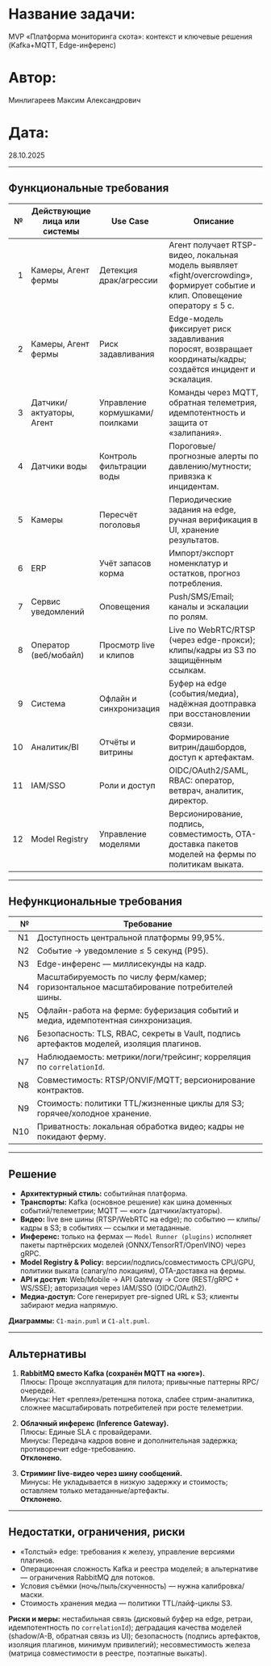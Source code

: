 # Название задачи:

MVP «Платформа мониторинга скота»: контекст и ключевые решения (Kafka+MQTT, Edge-инференс)

# Автор:

Минлигареев Максим Александрович

# Дата:

28.10.2025

---

## Функциональные требования

|   № | Действующие лица или системы | Use Case                       | Описание                                                                                                                         |
| --: | ---------------------------- | ------------------------------ | -------------------------------------------------------------------------------------------------------------------------------- |
|   1 | Камеры, Агент фермы          | Детекция драк/агрессии         | Агент получает RTSP-видео, локальная модель выявляет «fight/overcrowding», формирует событие и клип. Оповещение оператору ≤ 5 с. |
|   2 | Камеры, Агент фермы          | Риск задавливания              | Edge-модель фиксирует риск задавливания поросят, возвращает координаты/кадры; создаётся инцидент и эскалация.                    |
|   3 | Датчики/актуаторы, Агент     | Управление кормушками/поилками | Команды через MQTT, обратная телеметрия, идемпотентность и защита от «залипания».                                                |
|   4 | Датчики воды                 | Контроль фильтрации воды       | Пороговые/прогнозные алерты по давлению/мутности; привязка к инцидентам.                                                         |
|   5 | Камеры                       | Пересчёт поголовья             | Периодические задания на edge, ручная верификация в UI, хранение результатов.                                                    |
|   6 | ERP                          | Учёт запасов корма             | Импорт/экспорт номенклатур и остатков, прогноз потребления.                                                                      |
|   7 | Сервис уведомлений           | Оповещения                     | Push/SMS/Email; каналы и эскалации по ролям.                                                                                     |
|   8 | Оператор (веб/мобайл)        | Просмотр live и клипов         | Live по WebRTC/RTSP (через edge-прокси); клипы/кадры из S3 по защищённым ссылкам.                                                |
|   9 | Система                      | Офлайн и синхронизация         | Буфер на edge (события/медиа), надёжная доотправка при восстановлении связи.                                                     |
|  10 | Аналитик/BI                  | Отчёты и витрины               | Формирование витрин/дашбордов, доступ к артефактам.                                                                              |
|  11 | IAM/SSO                      | Роли и доступ                  | OIDC/OAuth2/SAML, RBAC: оператор, ветврач, аналитик, директор.                                                                   |
|  12 | Model Registry               | Управление моделями            | Версионирование, подпись, совместимость, OTA-доставка пакетов моделей на фермы по политикам выката.                              |

---

## Нефункциональные требования

|   № | Требование                                                                               |
| --: | ---------------------------------------------------------------------------------------- |
|  N1 | Доступность центральной платформы 99,95%.                                                |
|  N2 | Событие → уведомление ≤ 5 секунд (P95).                                                  |
|  N3 | Edge-инференс — миллисекунды на кадр.                                                    |
|  N4 | Масштабируемость по числу ферм/камер; горизонтальное масштабирование потребителей шины.  |
|  N5 | Офлайн-работа на ферме: буферизация событий и медиа, идемпотентная синхронизация.        |
|  N6 | Безопасность: TLS, RBAC, секреты в Vault, подпись артефактов моделей, изоляция плагинов. |
|  N7 | Наблюдаемость: метрики/логи/трейсинг; корреляция по `correlationId`.                     |
|  N8 | Совместимость: RTSP/ONVIF/MQTT; версионирование контрактов.                              |
|  N9 | Стоимость: политики TTL/жизненные циклы для S3; горячее/холодное хранение.               |
| N10 | Приватность: локальная обработка видео; кадры не покидают ферму.                         |

---

## Решение

- **Архитектурный стиль:** событийная платформа.
- **Транспорты:** Kafka (основное решение) как шина доменных событий/телеметрии; MQTT — «юг» (датчики/актуаторы).
- **Видео:** live вне шины (RTSP/WebRTC на edge); по событию — клипы/кадры в S3; в событиях — ссылки и метаданные.
- **Инференс:** только на фермах — `Model Runner (plugins)` исполняет пакеты партнёрских моделей (ONNX/TensorRT/OpenVINO) через gRPC.
- **Model Registry & Policy:** версии/подпись/совместимость CPU/GPU, политики выката (canary/по локациям), OTA-доставка на фермы.
- **API и доступ:** Web/Mobile → API Gateway → Core (REST/gRPC + WS/SSE); авторизация через IAM/SSO (OIDC/OAuth2).
- **Медиа-доступ:** Core генерирует pre-signed URL к S3; клиенты забирают медиа напрямую.

**Диаграммы:** `C1-main.puml` и `C1-alt.puml`.

---

## Альтернативы

1. **RabbitMQ вместо Kafka (сохранён MQTT на «юге»).**  
   Плюсы: Проще эксплуатация для пилота; привычные паттерны RPC/очередей.  
   Минусы: Нет «реплея»/ретеншна потока, слабее стрим-аналитика, сложнее масштабировать потребителей при росте телеметрии.

2. **Облачный инференс (Inference Gateway).**  
   Плюсы: Единые SLA с провайдерами.  
   Минусы: Передача кадров вовне и дополнительная задержка; противоречит edge-требованию.  
   **Отклонено.**

3. **Стриминг live-видео через шину сообщений.**  
   Минусы: Не укладывается в низкую задержку и стоимость; оставляем только метаданные/артефакты.  
   **Отклонено.**

---

## Недостатки, ограничения, риски

- «Толстый» edge: требования к железу, управление версиями плагинов.
- Операционная сложность Kafka и реестра моделей; в альтернативе — ограничения RabbitMQ для потоков.
- Условия съёмки (ночь/пыль/скученность) — нужна калибровка/маски.
- Стоимость хранения медиа — политики TTL/лайф-циклы S3.

**Риски и меры:** нестабильная связь (дисковый буфер на edge, ретраи, идемпотентность по `correlationId`); деградация качества моделей (shadow/A-B, обратная связь из UI); безопасность (подпись артефактов, изоляция плагинов, минимум привилегий); несовместимость железа (матрица совместимости в реестре, поэтапные выкаты).
